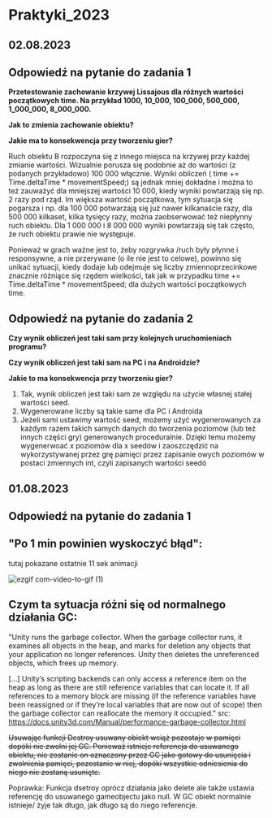 # Praktyki_2023
## 02.08.2023
## Odpowiedź na pytanie do zadania 1

**Przetestowanie zachowanie krzywej Lissajous dla różnych wartości początkowych time. Na przykład 1000, 10_000, 100_000, 500_000, 1_000_000, 8_000_000.** 

**Jak to zmienia zachowanie obiektu?**

**Jakie ma to konsekwencja przy tworzeniu gier?**


Ruch obiektu B rozpoczyna się z innego miejsca na krzywej przy każdej zmianie wartości. Wizualnie porusza się podobnie aż do wartości (z podanych przykładowo) 100 000 włącznie. Wyniki obliczeń ( time += Time.deltaTime * movementSpeed;) są jednak mniej dokładne i można to też zauważyć dla mniejszej wartości 10 000, kiedy wyniki powtarzają się np. 2 razy pod rząd. Im większa wartość początkowa, tym sytuacja się pogarsza i np. dla 100 000 potwarzają się już nawer kilkanaście razy, dla 500 000 kilkaset, kilka tysięcy razy, można zaobserwować też niepłynny ruch obiektu. Dla 1 000 000 i 8 000 000 wyniki powtarzają się tak często, że ruch obiektu prawie nie występuje. 

Ponieważ w grach ważne jest to, żeby rozgrywka /ruch były płynne i responsywne, a nie przerywane (o ile nie jest to celowe), powinno się unikać sytuacji, kiedy dodaje lub odejmuje się liczby zmiennoprzecinkowe znacznie różniące się rzędem wielkości, tak jak w przypadku time += Time.deltaTime * movementSpeed; dla dużych wartości początkowych time.

## Odpowiedź na pytanie do zadania 2

**Czy wynik obliczeń jest taki sam przy kolejnych uruchomieniach programu?**

**Czy wynik obliczeń jest taki sam na PC i na Androidzie?**

**Jakie to ma konsekwencja przy tworzeniu gier?**

1. Tak, wynik obliczeń jest taki sam ze względu na użycie własnej stałej wartości seed.
2. Wygenerowane liczby są takie same dla PC i Androida
3. Jeżeli sami ustawimy wartość seed, możemy użyć wygenerowanych za każdym razem takich samych danych do tworzenia poziomów (lub też innych części gry) generowanych proceduralnie. Dzięki temu możemy wygenerwoać x poziomów dla x seedów i zaoszczędzić na wykorzystywanej przez grę pamięci przez zapisanie owych poziomów w postaci zmiennych int, czyli zapisanych wartości seedó

## 01.08.2023
## Odpowiedź na pytanie do zadania 1
## "Po 1 min powinien wyskoczyć błąd":

tutaj pokazane ostatnie 11 sek animacji

![ezgif com-video-to-gif (1)](https://github.com/vixello/Praktyki_2023/assets/79693214/66940a69-4c82-4ceb-97b7-12db46f8763b)


## Czym ta sytuacja różni się od normalnego działania GC:

"Unity runs the garbage collector. When the garbage collector runs, it examines all objects in the heap, and marks for deletion any objects that your application no longer references. Unity then deletes the unreferenced objects, which frees up memory.

[...] Unity’s scripting backends
can only access a reference item on the heap as long as there are still reference variables that can locate it. If all references to a memory block are missing (if the reference variables have been reassigned or if they’re local variables that are now out of scope) then the garbage collector can reallocate the memory it occupied."
src: https://docs.unity3d.com/Manual/performance-garbage-collector.html

~~Usuwając funkcji Destroy usuwany obiekt wciąż pozostaje w pamięci dopóki nie zwolni jej GC.
Ponieważ istnieje referencja do usuwanego obiektu, nie zostanie on oznaczony przez GC jako gotowy do usunięcia i zwolnienia pamięci, pozostanie w niej, dopóki wszystkie odniesienia do niego nie zostaną usunięte.~~

Poprawka:
Funkcja dsetroy oprócz działania jako delete ale także ustawia referencję do usuwanego gameobjectu jako null. W GC obiekt normalnie istnieje/ żyje tak długo, jak długo są do niego referencje.
